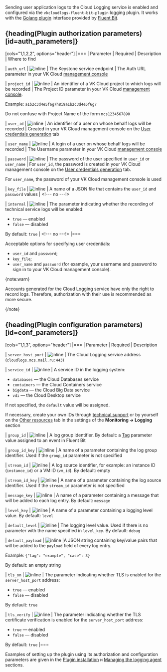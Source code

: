 Sending user application logs to the Cloud Logging service is enabled and configured via the `vkcloudlogs-fluent-bit-plugin` logging plugin.
It works with the [Golang plugin](https://docs.fluentbit.io/manual/development/golang-output-plugins) interface provided by [Fluent Bit](https://docs.fluentbit.io/manual).

## {heading(Plugin authorization parameters)[id=auth_parameters]}

[cols="1,1,2,2", options="header"]
|===
| Parameter
| Required
| Description
| Where to find

| `auth_url`
| ![](/ru/assets/check.svg "inline")
| The Keystone service endpoint
| The Auth URL parameter in your VK Cloud [management console](https://msk.cloud.vk.com/app/en/any/project/keys)

| `project_id`
| ![](/ru/assets/check.svg "inline")
| An identifier of a VK Cloud project to which logs will be recorded
| The Project ID parameter in your VK Cloud [management console](https://msk.cloud.vk.com/app/en/any/project/keys).

Example: `a1b2c3d4e5f6g7h8i9a1b2c3d4e5f6g7`

Do not confuse with Project Name of the form `mcs1234567890`

| `user_id`
| ![](/ru/assets/no.svg "inline")
| An identifier of a user on whose behalf logs will be recorded
| Created in your VK Cloud management console on the [User credentials generation](https://msk.cloud.vk.com/app/en/services/monitoring/logging/settings) tab

| `user_name`
| ![](/ru/assets/no.svg "inline")
| A login of a user on whose behalf logs will be recorded
| The Username parameter in your VK Cloud [management console](https://msk.cloud.vk.com/app/en/any/project/keys)

| `password`
| ![](/ru/assets/no.svg "inline")
| The password of the user specified in `user_id` or `user_name`
| For `user_id`, the password is created in your VK Cloud management console on the [User credentials generation](https://msk.cloud.vk.com/app/en/services/monitoring/logging/settings) tab.

For `user_name`, the password of your VK Cloud management console is used

| `key_file`
| ![](/ru/assets/no.svg "inline")
| A name of a JSON file that contains the `user_id` and `password` values
| <!--- no ---!>

| `internal`
| ![](/ru/assets/no.svg "inline")
| The parameter indicating whether the recording of technical service logs will be enabled:

* `true` — enabled
* `false` — disabled

By default: `true`
| <!--- no ---!>
|===

Acceptable options for specifying user credentials:

- `user_id` and `password`;
- `key_file`;
- `user_name` and `password` (for example, your username and password to sign in to your VK Cloud management console).

{note:warn}

Accounts generated for the Cloud Logging service have only the right to record logs. Therefore, authorization with their use is recommended as more secure.

{/note}

## {heading(Plugin configuration parameters)[id=conf_parameters]}

[cols="1,1,3", options="header"]
|===
| Parameter
| Required
| Description

| `server_host_port`
| ![](/ru/assets/check.svg "inline")
| The Cloud Logging service address (`cloudlogs.mcs.mail.ru:443`)

| `service_id`
| ![](/ru/assets/no.svg "inline")
| A service ID in the logging system:

* `databases` — the Cloud Databases service
* `containers` — the Cloud Containers service
* `bigdata` — the Cloud Big Data service
* `vdi` — the Cloud Desktop service

If not specified, the `default` value will be assigned.

If necessary, create your own IDs through [technical support](mailto:support@mcs.mail.ru) or by yourself on the [Other resources](https://msk.cloud.vk.com/app/en/services/monitoring/logging/settings) tab in the settings of the  **Monitoring → Logging** section

| `group_id`
| ![](/ru/assets/no.svg "inline")
| A log group identifier. By default: a [Tag](https://docs.fluentbit.io/manual/concepts/key-concepts#tag) parameter value assigned to an event in Fluent Bit

| `group_id_key`
| ![](/ru/assets/no.svg "inline")
| A name of a parameter containing the log group identifier. Used if the `group_id` parameter is not specified

| `stream_id`
| ![](/ru/assets/no.svg "inline")
| A log source identifier, for example: an instance ID (`instance_id`) or a VM ID (`vm_id`). By default: empty

| `stream_id_key`
| ![](/ru/assets/no.svg "inline")
| A name of a parameter containing the log source identifier. Used if the `stream_id` parameter is not specified

| `message_key`
| ![](/ru/assets/no.svg "inline")
| A name of a parameter containing a message that will be added to each log entry. By default: `message`

| `level_key`
| ![](/ru/assets/no.svg "inline")
| A name of a parameter containing a logging level value. By default: `level`

| `default_level`
| ![](/ru/assets/no.svg "inline")
| The logging level value. Used if there is no parameter with the name specified in `level_key`. By default: `debug`

| `default_payload`
| ![](/ru/assets/no.svg "inline") 
|A JSON string containing key/value pairs that will be added to the `payload` field of every log entry.

Example: `{"tag": "example", "case": 3}`

By default: an empty string

| `tls_on`
| ![](/ru/assets/no.svg "inline")
| The parameter indicating whether TLS is enabled for the `server_host_port` address:

* `true` — enabled
* `false` — disabled

By default: `true`

| `tls_verify`
| ![](/ru/assets/no.svg "inline")
| The parameter indicating whether the TLS certificate verification is enabled for the `server_host_port` address:

* `true` — enabled
* `false` — disabled

By default: `true`
|===

Examples of setting up the plugin using its authorization and configuration parameters are given in the [Plugin installation](../../instructions/connect-plugin) и [Managing the logging agent](../../instructions/manage-vkcloudlogs-plugin#configure_agent) sections.
